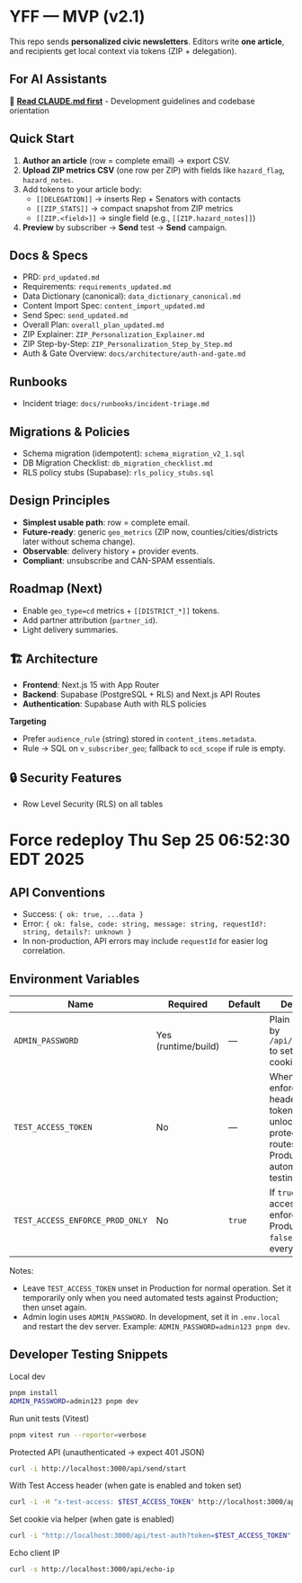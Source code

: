 
# YFF — MVP (v2.1)

This repo sends **personalized civic newsletters**. Editors write **one article**, and recipients get local context via tokens (ZIP + delegation).

## For AI Assistants

📘 **[Read CLAUDE.md first](docs/meta/CLAUDE.md)** - Development guidelines and codebase orientation

## Quick Start
1. **Author an article** (row = complete email) → export CSV.  
2. **Upload ZIP metrics CSV** (one row per ZIP) with fields like `hazard_flag`, `hazard_notes`.  
3. Add tokens to your article body:  
   - `[[DELEGATION]]` → inserts Rep + Senators with contacts  
   - `[[ZIP_STATS]]` → compact snapshot from ZIP metrics  
   - `[[ZIP.<field>]]` → single field (e.g., `[[ZIP.hazard_notes]]`)  
4. **Preview** by subscriber → **Send** test → **Send** campaign.

## Docs & Specs
- PRD: `prd_updated.md`
- Requirements: `requirements_updated.md`
- Data Dictionary (canonical): `data_dictionary_canonical.md`
- Content Import Spec: `content_import_updated.md`
- Send Spec: `send_updated.md`
- Overall Plan: `overall_plan_updated.md`
- ZIP Explainer: `ZIP_Personalization_Explainer.md`
- ZIP Step-by-Step: `ZIP_Personalization_Step_by_Step.md`
- Auth & Gate Overview: `docs/architecture/auth-and-gate.md`

## Runbooks
- Incident triage: `docs/runbooks/incident-triage.md`

## Migrations & Policies
- Schema migration (idempotent): `schema_migration_v2_1.sql`
- DB Migration Checklist: `db_migration_checklist.md`
- RLS policy stubs (Supabase): `rls_policy_stubs.sql`

## Design Principles
- **Simplest usable path**: row = complete email.  
- **Future-ready**: generic `geo_metrics` (ZIP now, counties/cities/districts later without schema change).  
- **Observable**: delivery history + provider events.  
- **Compliant**: unsubscribe and CAN-SPAM essentials.

## Roadmap (Next)
- Enable `geo_type=cd` metrics + `[[DISTRICT_*]]` tokens.  
- Add partner attribution (`partner_id`).  
- Light delivery summaries.  

## 🏗️ **Architecture**

- **Frontend**: Next.js 15 with App Router
- **Backend**: Supabase (PostgreSQL + RLS) and Next.js API Routes
- **Authentication**: Supabase Auth with RLS policies

**Targeting**
- Prefer `audience_rule` (string) stored in `content_items.metadata`.
- Rule → SQL on `v_subscriber_geo`; fallback to `ocd_scope` if rule is empty.

## 🔒 **Security Features**

- Row Level Security (RLS) on all tables
# Force redeploy Thu Sep 25 06:52:30 EDT 2025

## API Conventions

- Success: `{ ok: true, ...data }`
- Error: `{ ok: false, code: string, message: string, requestId?: string, details?: unknown }`
- In non-production, API errors may include `requestId` for easier log correlation.

## Environment Variables

| Name | Required | Default | Description |
|---|---|---|---|
| `ADMIN_PASSWORD` | Yes (runtime/build) | — | Plain string used by `/api/admin/login` to set admin cookie. |
| `TEST_ACCESS_TOKEN` | No | — | When set and enforced, a header/cookie token that unlocks protected admin routes in Production for automated testing. |
| `TEST_ACCESS_ENFORCE_PROD_ONLY` | No | `true` | If `true`, the test-access gate is enforced only in Production. Set `false` to enforce everywhere. |

Notes:
- Leave `TEST_ACCESS_TOKEN` unset in Production for normal operation. Set it temporarily only when you need automated tests against Production; then unset again.
- Admin login uses `ADMIN_PASSWORD`. In development, set it in `.env.local` and restart the dev server. Example: `ADMIN_PASSWORD=admin123 pnpm dev`.

## Developer Testing Snippets

Local dev
```bash
pnpm install
ADMIN_PASSWORD=admin123 pnpm dev
```

Run unit tests (Vitest)
```bash
pnpm vitest run --reporter=verbose
```

Protected API (unauthenticated → expect 401 JSON)
```bash
curl -i http://localhost:3000/api/send/start
```

With Test Access header (when gate is enabled and token set)
```bash
curl -i -H "x-test-access: $TEST_ACCESS_TOKEN" http://localhost:3000/api/send/start
```

Set cookie via helper (when gate is enabled)
```bash
curl -i "http://localhost:3000/api/test-auth?token=$TEST_ACCESS_TOKEN"
```

Echo client IP
```bash
curl -s http://localhost:3000/api/echo-ip
```
